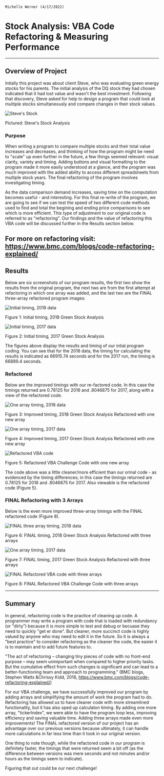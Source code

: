                                                                                            Michelle Werner (4/17/2022)
# Stock Analysis: VBA Code Refactoring & Measuring Performance 
---

## Overview of Project

Intially this project was about client Steve, who was evaluating green energy stocks for his parents. The initial analysis of the DQ stock they had chosen indicated that it had lost value and wasn't the best investment. Following that discovery, Steve asked for help to design a program that could look at multiple stocks simultaneously and compare changes in their stock values. 

![Steve's Stock](resources/SteveStockAnalysis.png)

Pictured: Steve's Stock Analysis 

### Purpose

When writing a program to compare multiple stocks and their total value increases and decreases, and thinking of how the program might be need to "scale" up even further in the future, a few things seemed relevant: visual clarity, variety and timing. Adding buttons and visual formatting to the program made it more easily understood at a glance, and the program was much improved with the added ability to access different spreadsheets from multiple stock years. The final refactoring of the program involves invesitgating timing.

As the data comparison demand increases, saving time on the computation becomes useful - and interesting. For this final re-write of the program, we are going to see if we can test the speed of two different code methods used to find  and total the begining and ending price comparisons to see which is more efficient. This type of adjustment to our original code is referred to as "refactoring". Our findings and the value of refactoring this VBA code will be discussed further in the Results section below.

For more on refactoring visit: https://www.bmc.com/blogs/code-refactoring-explained/
---
## Results

Below are six screenshots of our program results, the first two show the results from the original program, the next two are from the first attempt at refactoring in which one array was added, and the last two are the FINAL three-array refactored program images:


![Initial timing, 2018 data](resources/M2_stockanalysis_2018.png)

Figure 1: Initial timing, 2018 Green Stock Analysis 

![Initial timing, 2017 data](resources/M2_stockanalysis_2017.png)

Figure 2: Initial timing, 2017 Green Stock Analysis 

The figures above display the results and timing of our intial program coding. You can see that for the 2018 data, the timing for calculating the results is indicated as 66915.74 seconds and for the 2017 run, the timing is 66889.4 seconds.

### Refactored

Below are the improved timings with our re-factored code. In this case the timings returned are 0.78125 for 2018 and .8046875 for 2017, along with a view of the refactored code.

![One array timing, 2018 data](resources/VBA_Challenge_2018_refactored.png)

Figure 3: Improved timing, 2018 Green Stock Analysis Refactored with one new array

![One array timing, 2017 data](resources/VBA_Challenge_2017_refactored.png)

Figure 4: Improved timing, 2017 Green Stock Analysis Refactored with one new array


![Refactored VBA code](resources/code_refactored.png)

Figure 5: Refactored VBA Challenge Code with one new array

The code above was a little cleaner/more efficient than our orinal code - as evidenced by the timing differences; in this case the timings returned are 0.78125 for 2018 and .8046875 for 2017. Also viewable is the refactored code (Figure 5). 
### FINAL Refactoring with 3 Arrays
Below is the even more improved three-array timings with the FINAL refactored code (Figure 8).

![FINAL three array timing, 2018 data](resources/VBA_Challenge_2018_FINAL.png)

Figure 6: FINAL timing, 2018 Green Stock Analysis Refactored with three arrays

![One array timing, 2017 data](resources/VBA_Challenge_2017_FINAL.png)

Figure 7: FINAL timing, 2017 Green Stock Analysis Refactored with three arrays

![FINAL Refactored VBA code with three arrays](resources/code_FINAL.png)

Figure 8: FINAL Refactored VBA Challenge Code with three arrays

---
## Summary
In general, refactoring code is the practice of cleaning up code. A programmer may write a program with code that is loaded with redundancy (or "dirty") because it is more simple to test and debug or becuase they need to quickly "get er done".  But cleaner, more succinct code is highly valued by anyone who may need to edit it in the future. So it is always a "best practice" to consider refactoring as the cleaner the code, the easier it is to maintain and to add future features to. 

"The act of refactoring – changing tiny pieces of code with no front-end purpose – may seem unimportant when compared to higher priority tasks. But the cumulative effect from such changes is significant and can lead to a better-functioning team and approach to programming."  (BMC blogs,  Stephen Watts &Chrissy Kidd, 2018, https://www.bmc.com/blogs/code-refactoring-explained/)

For our VBA challenge, we have successfully improved our program by adding arrays and simplifying the amount of work the program had to do. Refactoring has allowed us to have cleaner code with more streamlined functionality, but it has also sped up calculaton timing. By adding one more array, "tickerIndex", we were able to have the program loop less, improving efficiency and saving valuable time. Adding three arrays made even more improvements! The FINAL refactored version of our project has an advantage over our previous versions because ultimately, it can handle more calculations in far less time than it took in our original version.

One thing to note though, while the refactored code in our program is definitely faster, the timings that were returned seem a bit off (as the difference between versions was mere seconds and not minutes and/or hours as the timings seem to indicate). 

Figuring that out could be our next challenge!
